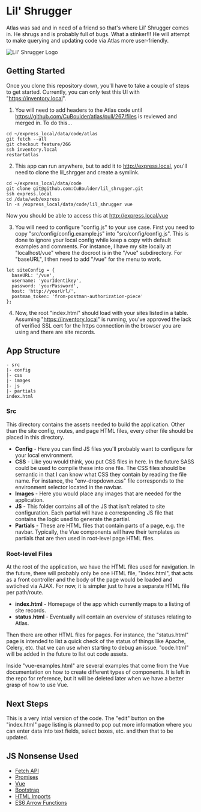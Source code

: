 # Lil' Shrugger

Atlas was sad and in need of a friend so that's where Lil' Shrugger comes in. He shrugs and is probably full of bugs. What a stinker!!! He will attempt to make querying and updating code via Atlas more user-friendly. 


![Lil' Shrugger Logo](/src/images/lil_shrugger.jpg?raw=true "Lil' Shrugger")

## Getting Started

Once you clone this repository down, you'll have to take a couple of steps to get started. Currently, you can only test this UI with "https://inventory.local".

1. You will need to add headers to the Atlas code until https://github.com/CuBoulder/atlas/pull/267/files is reviewed and merged in.  To do this...

```
cd ~/express_local/data/code/atlas
git fetch --all
git checkout feature/266
ssh inventory.local
restartatlas
```

2. This app can run anywhere, but to add it to http://express.local, you'll need to clone the lil_shrgger and create a symlink.

```
cd ~/express_local/data/code
git clone git@github.com:CuBoulder/lil_shrugger.git
ssh express.local
cd /data/web/express
ln -s /express_local/data/code/lil_shrugger vue
```

Now you should be able to access this at http://express.local/vue

3. You will need to configure "config.js" to your use case. First you need to copy "src/config/config.example.js" into "src/config/config.js". This is done to ignore your local config while keep a copy with default examples and comments. For instance, I have my site locally at "localhost/vue" where the docroot is in the "/vue" subdirectory. For "baseURL", I then need to add "/vue" for the menu to work. 

```
let siteConfig = {
  baseURL: '/vue',
  username: 'yourIdentikey',
  password: 'yourPassword',
  host: 'http://yourUrl/',
  postman_token: 'from-postman-authorization-piece'
};
```
4. Now, the root "index.html" should load with your sites listed in a table. Assuming "https://inventory.local" is running, you've approved the lack of verified SSL cert for the https connection in the browser you are using and there are site records.

## App Structure 
```
- src
|- config
|- css
|- images
|- js
|- partials
index.html
```
### Src

This directory contains the assets needed to build the application. Other than the site config, routes, and page HTML files, every other file should be placed in this directory. 

- **Config** - Here you can find JS files you'll probably want to configure for your local environment. 
- **CSS** - Like you would think, you put CSS files in here. In the future SASS could be used to compile these into one file.
The CSS files should be semantic in that I can know what CSS they contain by reading the file name. For instance, the "env-dropdown.css" file corresponds to the environment selector located in the navbar. 
- **Images** - Here you would place any images that are needed for the application. 
- **JS** - This folder contains all of the JS that isn't related to site configuration. Each partial will have a corresponding JS file that contains the logic used to generate the partial. 
- **Partials** - These are HTML files that contain parts of a page, e.g. the navbar. Typically, the Vue components will have their templates as partials that are then used in root-level page HTML files. 

### Root-level Files

At the root of the application, we have the HTML files used for navigation. In the future, there will probably only be one HTML file, "index.html", that acts as a front controller and the body of the page would be loaded and swtiched via AJAX. For now, it is simpler just to have a separate HTML file per path/route. 

- **index.html** - Homepage of the app which currently maps to a listing of site records.
- **status.html** - Eventually will contain an overview of statuses relating to Atlas. 

Then there are other HTML files for pages. For instance, the "status.html" page is intended to list a quick check of the status of things like Apache, Celery, etc. that we can use when starting to debug an issue. "code.html" will be added in the future to list out code assets. 

Inside "vue-examples.html" are several examples that come from the Vue documentation on how to create different types of components. It is left in the repo for reference, but it will be deleted later when we have a better grasp of how to use Vue. 

## Next Steps

This is a very intial version of the code. The "edit" button on the "index.html" page listing is planned to pop out more information where you can enter data into text fields, select boxes, etc. and then that to be updated. 

## JS Nonsense Used

- [Fetch API](https://developer.mozilla.org/en-US/docs/Web/API/Fetch_API)
- [Promises](https://developer.mozilla.org/en-US/docs/Web/JavaScript/Reference/Global_Objects/Promise)
- [Vue](https://vuejs.org/)
- [Bootstrap](http://getbootstrap.com/css/)
- [HTML Imports](https://www.html5rocks.com/en/tutorials/webcomponents/imports/)
- [ES6 Arrow Functions](https://developer.mozilla.org/en-US/docs/Web/JavaScript/Reference/Functions/Arrow_functions)



